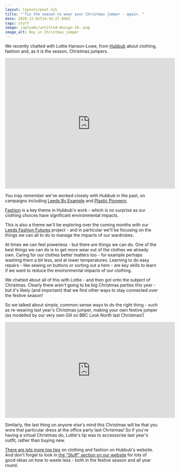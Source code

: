 ```yaml
---
layout: layouts/post.njk
title: "'Tis the season to wear your Christmas jumper - again. "
date: 2020-12-01T14:34:27.846Z
tags: stuff
image: /uploads/untitled-design-10-.png
image_alt: Boy in Christmas jumper
---
```



We recently chatted with Lottie Hanson-Lowe, from [Hubbub](https://www.hubbub.org.uk/Listing/Category/campaigns?Take=8) about clothing, fashion and, as it is the season, Christmas jumpers.



<iframe src="https://www.facebook.com/plugins/video.php?height=314&href=https%3A%2F%2Fwww.facebook.com%2Fzerowasteleeds%2Fvideos%2F563605047839000%2F&show_text=true&width=560" width="560" height="429" style="border:none;overflow:hidden" scrolling="no" frameborder="0" allowfullscreen="true" allow="autoplay; clipboard-write; encrypted-media; picture-in-picture; web-share" allowFullScreen="true"></iframe>



You may remember we've worked closely with Hubbub in the past, on campaigns including [Leeds By Example](https://www.hubbub.org.uk/leeds-by-example) and [Plastic Pioneers](https://www.zerowasteleeds.org.uk/posts/plastic-pioneers/).

[Fashion](https://www.hubbub.org.uk/Listing/Category/campaigns?Take=8) is a key theme in Hubbub's work - which is no surprise as our clothing choices have significant environmental impacts.  

This is also a theme we'll be exploring over the coming months with our [Leeds Fashion Futures](https://www.zerowasteleeds.org.uk/posts/leeds-fashion-futures/) project - and in particular we'll be focusing on the things we can all to do to manage the impacts of our wardrobes.

At times we can feel powerless - but there are things we can do.   One of the best things we can do is to get more wear out of the clothes we already own.  Caring for our clothes better matters too - for example perhaps washing them a bit less, and at lower temperatures.  Learning to do easy repairs - like sewing on buttons or sorting out a hem - are key skills to learn if we want to reduce the environmental impacts of our clothing.

We chatted about all of this with Lottie - and then got onto the subject of Christmas.  Clearly there aren't going to be big Christmas parties this year - but it's likely (and important) that we find other ways to stay connected over the festive season!  

So we talked about simple, common-sense ways to do the right thing - such as re-wearing last year's Christmas jumper, making your own festive jumper (as modelled by our very own Gill on BBC Look North last Christmas!) 

<iframe width="560" height="315" src="https://www.youtube.com/embed/cJjW-naPrPs" frameborder="0" allow="accelerometer; autoplay; clipboard-write; encrypted-media; gyroscope; picture-in-picture" allowfullscreen></iframe>

Similarly, the last thing on anyone else's mind this Christmas will be that you wore that particular dress at the office party last Christmas!  So if you're having a virtual Christmas do, Lottie's tip was to accessorise last year's outfit, rather than buying new.  

[There are lots more top tips](https://www.hubbub.org.uk/Listing/Category/campaigns?Take=8) on clothing and fashion on Hubbub's website.  And don't forget to look in [the "Stuff" section on our website](https://www.zerowasteleeds.org.uk/tag/stuff/) for lots of good ideas on how to waste less - both in the festive season and all year round.
